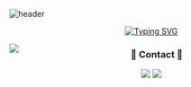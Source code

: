 ![header](https://capsule-render.vercel.app/api?type=waving&color=gradient&height=120&section=footer&text=donghee🌱&fontAlign=70&animation=fadeIn)

<div align="center">

[![Typing SVG](https://readme-typing-svg.herokuapp.com/?color=6796e5&lines=hi,+i'm+here&font=Dancing+Script&size=50&center=true&vCenter=true&width=600&height=80)](https://git.io/typing-svg)
<!--font: https://fonts.google.com/specimen/Redressed   Redressed,Festive --> 

<a href="https://hits.seeyoufarm.com"><img src="https://hits.seeyoufarm.com/api/count/incr/badge.svg?url=https%3A%2F%2Fgithub.com%2Fdkssud8150%2Fhit-counter&count_bg=%23567CBD&title_bg=%23555555&icon=github.svg&icon_color=%23E7E7E7&title=views&edge_flat=false" align="left" /></a>



<h3 align="center">🌈 Contact 🌈</h3>
<p align="center">
  <a href="https://www.instagram.com/dhk010111/"><img src="https://img.shields.io/badge/Instagram-E4405F?style=flat-square&logo=Instagram&logoColor=white&link=https://www.instagram.com/dhk010111/"/></a>
  <a href="mailto:dhk010111@gmail.com"><img src="https://img.shields.io/badge/Gmail-d14836?style=flat-square&logo=Gmail&logoColor=white&link=dhk010111@gmail.com"/></a>
</p>

    
  
